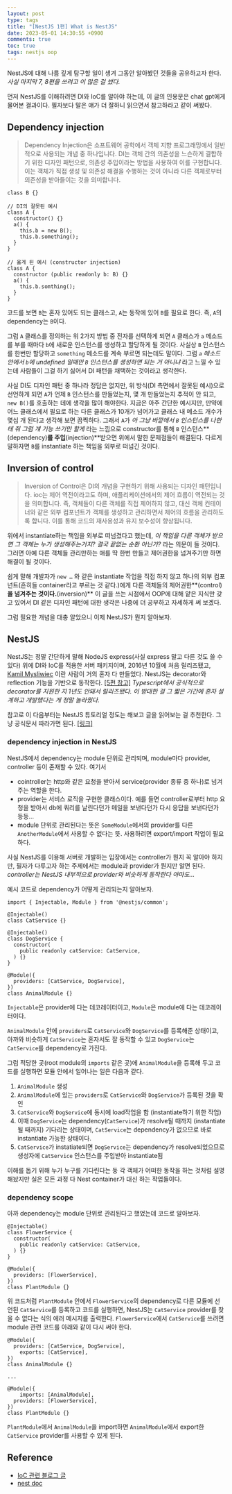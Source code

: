 ```yaml
---
layout: post
type: tags
title: "[NestJS 1편] What is NestJS"
date: 2023-05-01 14:30:55 +0900
comments: true
toc: true
tags: nestjs oop
---
```



NestJS에 대해 나름 깊게 탐구할 일이 생겨 그동안 알아봤던 것들을 공유하고자 한다. *사실 마지막 7, 8편을 쓰려고 이 많은 걸 썼다.* 

먼저 NestJS를 이해하려면 DI와 IoC를 알아야 하는데, 이 글의 인용문은 chat gpt에게 물어본 결과이다. 필자보다 말은 얘가 더 잘하니 읽으면서 참고하라고 같이 써봤다.

## Dependency injection

> Dependency Injection은 소프트웨어 공학에서 객체 지향 프로그래밍에서 일반적으로 사용되는 개념 중 하나입니다. DI는 객체 간의 의존성을 느슨하게 결합하기 위한 디자인 패턴으로, 의존성 주입이라는 방법을 사용하여 이를 구현합니다. 이는 객체가 직접 생성 및 의존성 해결을 수행하는 것이 아니라 다른 객체로부터 의존성을 받아들이는 것을 의미합니다.

```tsx
class B {}

// DI의 잘못된 예시
class A {
  constructor() {}
  a() {
    this.b = new B();
    this.b.something();
  }
}

// 옳게 된 예시 (constructor injection)
class A {
  constructor (public readonly b: B) {}
  a() {
    this.b.somthing();
  }
}
```

코드를 보면 `B`는 혼자 있어도 되는 클래스고, `A`는 동작에 있어 `B`를 필요로 한다. 즉, `A`의 dependency는 `B`이다.

그럼 `A` 클래스를 정의하는 위 2가지 방법 중 전자를 선택하게 되면 `A` 클래스가 `a` 메소드를 부를 때마다 `b`에 새로운 인스턴스를 생성하고 할당하게 될 것이다. 사실상 `B` 인스턴스를 한번만 할당하고 `something` 메소드를 계속 부르면 되는데도 말이다. 그럼 *`a` 메소드 안에서 `b`에 undefined 일때만 `B` 인스턴스를 생성하면 되는 거 아니냐* 라고 느낄 수 있는데 사람들이 그걸 하기 싫어서 DI 패턴을 채택하는 것이라고 생각한다.

사실 DI도 디자인 패턴 중 하나라 정답은 없지만, 위 방식(DI 측면에서 잘못된 예시)으로 선언하게 되면 `A`가 언제 `B` 인스턴스를 만들었는지, 몇 개 만들었는지 추적이 안 되고, `new B()`를 호출하는 데에 생각을 많이 해야한다. 지금은 아주 간단한 예시지만, 만약에 어느 클래스에서 필요로 하는 다른 클래스가 10개가 넘어가고 클래스 내 메소드 개수가 몇십 개 된다고 생각해 보면 끔찍하다. 그래서 `A`가 *아 그냥 바깥에서 `B` 인스턴스를 나한테 줘 그럼 걔 기능 쓰기만 할게* 라는 느낌으로 constructor를 통해 `B` 인스턴스**(dependency)**를 주입**(injection)**받으면 위에서 말한 문제점들이 해결된다. 다르게 말하자면 `B`를 instantiate 하는 책임을 외부로 떠넘긴 것이다.

## Inversion of control

> Inversion of Control은 DI의 개념을 구현하기 위해 사용되는 디자인 패턴입니다. ioc는 제어 역전이라고도 하며, 애플리케이션에서의 제어 흐름이 역전되는 것을 의미합니다. 즉, 객체들이 다른 객체를 직접 제어하지 않고, 대신 객체 컨테이너와 같은 외부 컴포넌트가 객체를 생성하고 관리하면서 제어의 흐름을 관리하도록 합니다. 이를 통해 코드의 재사용성과 유지 보수성이 향상됩니다.

위에서 instantiate하는 책임을 외부로 떠넘겼다고 했는데, *이 책임을 다른 객체가 받으면 그 객체는 누가 생성해주는거지? 결국 끝없는 순환 아닌가?* 라는 의문이 들 것이다. 그러면 아예 다른 객체들 관리만하는 애를 딱 한번 만들고 제어권한을 넘겨주기만 하면 해결이 될 것이다.

쉽게 말해 개발자가 `new …` 와 같은 instantiate 작업을 직접 하지 않고 하나의 외부 컴포넌트(흔히들 container라고 부르는 것 같다.)에게 다른 객체들의 제어권한**(control)**을 넘겨주는 것이다.**(inversion)** 이 글을 쓰는 시점에서 OOP에 대해 얕은 지식만 갖고 있어서 DI 같은 디자인 패턴에 대한 생각은 나중에 더 공부하고 자세하게 써 보겠다.

그럼 필요한 개념을 대충 알았으니 이제 NestJS가 뭔지 알아보자.

## NestJS

NestJS는 정말 간단하게 말해 NodeJS express(사실 express 말고 다른 것도 쓸 수 있다) 위에 DI와 IoC를 적용한 서버 패키지이며, 2016년 10월에 처음 릴리즈됐고, [Kamil Mysliwiec](https://github.com/kamilmysliwiec) 이란 사람이 거의 혼자 다 만들었다. NestJS는 decorator와 reflection 기능을 기반으로 동작한다. [[5편 참고]](/knowledge/2023/05/01/NestJS5-Decorator-reflection.html) *Typescript에서 공식적으로 decorator를 지원한 지 1년도 안돼서 릴리즈됐다. 이 방대한 걸 그 짧은 기간에 혼자 설계하고 개발했다는 게 정말 놀라웠다.*

참고로 이 다음부터는 NestJS 튜토리얼 정도는 해보고 글을 읽어보는 걸 추천한다. 그냥 공식문서 따라가면 된다. [[링크]](https://docs.nestjs.com/first-steps)

### dependency injection in NestJS

NestJS에서 dependency는 module 단위로 관리되며, module마다 provider, controller 등이 존재할 수 있다. 여기서

- cointroller는 http와 같은 요청을 받아서 service(provider 종류 중 하나)로 넘겨주는 역할을 한다.
- provider는 서비스 로직을 구현한 클래스이다. 예를 들면 controller로부터 http 요청을 받아서 db에 쿼리를 날린다던가 메일을 보낸다던가 다시 응답을 보낸다던가 등등…
- module 단위로 관리된다는 뜻은 `SomeModule`에서의 provider를 다른 `AnotherModule`에서 사용할 수 없다는 뜻. 사용하려면 export/import 작업이 필요하다.

사실 NestJS를 이용해 서버로 개발하는 입장에서는 controller가 뭔지 꼭 알아야 하지만, 필자가 다루고자 하는 주제에서는 module과 provider가 뭔지만 알면 된다. *controller는 NestJS 내부적으로 provider와 비슷하게 동작한다 아마도…*

예시 코드로 dependency가 어떻게 관리되는지 알아보자.

```tsx
import { Injectable, Module } from '@nestjs/common';

@Injectable()
class CatService {}

@Injectable()
class DogService {
  constructor(
    public readonly catService: CatService,
  ) {}
}

@Module({
  providers: [CatService, DogService],
})
class AnimalModule {}
```

`Injectable`은 provider에 다는 데코레이터이고, `Module`은 module에 다는 데코레이터이다.

`AnimalModule` 안에 `providers`로 `CatService`와 `DogService`를 등록해준 상태이고, 아까와 비슷하게 `CatService`는 혼자서도 잘 동작할 수 있고 `DogService`는 `CatService`를 dependency로 가진다.

그럼 적당한 곳(root module의 `imports` 같은 곳)에 `AnimalModule`을 등록해 두고 코드를 실행하면 모듈 안에서 일어나는 일은 다음과 같다.

1. `AnimalModule` 생성
2. `AnimalModule`에 있는 `providers`로 `CatService`와 `DogService`가 등록된 것을 확인
3. `CatService`와 `DogService`에 동시에 load작업을 함 (instantiate하기 위한 작업)
4. 이때 `DogService`는 dependency(`CatService`)가 resolve될 때까지 (instantiate 될 때까지) 기다리는 상태이며, `CatService`는 dependency가 없으므로 바로 instantiate 가능한 상태이다.
5. `CatService`가 instatiate되면 `DogService`는 dependency가 resolve되었으므로 생성자에 `CatService` 인스턴스를 주입받아 instantiate됨

이해를 돕기 위해 누가 누구를 기다린다는 둥 각 객체가 어떠한 동작을 하는 것처럼 설명해놨지만 실은 모든 과정 다 Nest container가 대신 하는 작업들이다.

### dependency scope

아까 dependency는 module 단위로 관리된다고 했었는데 코드로 알아보자.

```tsx
@Injectable()
class FlowerService {
  constructor(
    public readonly catService: CatService,
  ) {}
}

@Module({
  providers: [FlowerService],
})
class PlantModule {}
```

위 코드처럼 `PlantModule` 안에서 `FlowerService`의 dependency로 다른 모듈에 선언된 `CatService`를 등록하고 코드를 실행하면, NestJS는 `CatService` provider를 찾을 수 없다는 식의 에러 메시지를 출력한다. `FlowerService`에서 `CatService`를 쓰려면 module 관련 코드를 아래와 같이 다시 써야 한다.

```tsx
@Module({
  providers: [CatService, DogService],
	exports: [CatService],
})
class AnimalModule {}

...

@Module({
	imports: [AnimalModule],
  providers: [FlowerService],
})
class PlantModule {}
```

`PlantModule`에서 `AnimalModule`을 import하면 `AnimalModule`에서 export한 `CatService` provider를 사용할 수 있게 된다.

## Reference

- [IoC 관련 블로그 글](https://develogs.tistory.com/19)
- [nest doc](https://docs.nestjs.com/)
